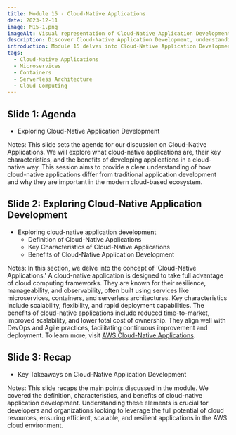 ```yaml
---
title: Module 15 - Cloud-Native Applications
date: 2023-12-11
image: M15-1.png
imageAlt: Visual representation of Cloud-Native Application Development with key concepts of microservices, containers, and serverless architectures
description: Discover Cloud-Native Application Development, understanding its definition, key characteristics, and benefits. Ideal for grasping the essentials of building scalable, flexible, and rapidly deployable applications in the cloud.
introduction: Module 15 delves into Cloud-Native Application Development, exploring the definition, characteristics, and benefits of cloud-native applications. It focuses on how these applications leverage cloud computing to offer scalability, flexibility, and efficiency, aligning with modern DevOps and Agile practices.
tags:
  - Cloud-Native Applications
  - Microservices
  - Containers
  - Serverless Architecture
  - Cloud Computing
---
```


## Slide 1: Agenda

- Exploring Cloud-Native Application Development

Notes:
This slide sets the agenda for our discussion on Cloud-Native Applications. We will explore what cloud-native applications are, their key characteristics, and the benefits of developing applications in a cloud-native way. This session aims to provide a clear understanding of how cloud-native applications differ from traditional application development and why they are important in the modern cloud-based ecosystem.

## Slide 2: Exploring Cloud-Native Application Development

- Exploring cloud-native application development
  - Definition of Cloud-Native Applications
  - Key Characteristics of Cloud-Native Applications
  - Benefits of Cloud-Native Application Development

Notes:
In this section, we delve into the concept of 'Cloud-Native Applications.' A cloud-native application is designed to take full advantage of cloud computing frameworks. They are known for their resilience, manageability, and observability, often built using services like microservices, containers, and serverless architectures. Key characteristics include scalability, flexibility, and rapid deployment capabilities. The benefits of cloud-native applications include reduced time-to-market, improved scalability, and lower total cost of ownership. They align well with DevOps and Agile practices, facilitating continuous improvement and deployment. To learn more, visit [AWS Cloud-Native Applications](https://aws.amazon.com/cloud-native/).

## Slide 3: Recap

- Key Takeaways on Cloud-Native Application Development

Notes:
This slide recaps the main points discussed in the module. We covered the definition, characteristics, and benefits of cloud-native application development. Understanding these elements is crucial for developers and organizations looking to leverage the full potential of cloud resources, ensuring efficient, scalable, and resilient applications in the AWS cloud environment.
